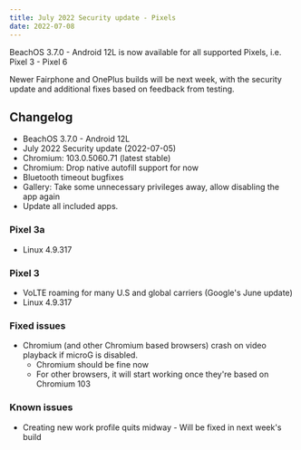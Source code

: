 ```yaml
---
title: July 2022 Security update - Pixels
date: 2022-07-08
---
```


BeachOS 3.7.0 - Android 12L  is now available for all supported Pixels, i.e. Pixel 3 - Pixel 6

Newer Fairphone and OnePlus builds will be next week, with the security update and additional fixes based on feedback from testing.

## Changelog
* BeachOS 3.7.0 - Android 12L
* July 2022 Security update (2022-07-05)
* Chromium: 103.0.5060.71 (latest stable)
* Chromium: Drop native autofill support for now
* Bluetooth timeout bugfixes
* Gallery: Take some unnecessary privileges away, allow disabling the app again
* Update all included apps.

### Pixel 3a
* Linux 4.9.317

### Pixel 3
* VoLTE roaming for many U.S and global carriers (Google's June update)
* Linux 4.9.317

### Fixed issues
* Chromium (and other Chromium based browsers) crash on video playback if microG is disabled.
  * Chromium should be fine now
  * For other browsers, it will start working once they're based on Chromium 103

### Known issues
* Creating new work profile quits midway - Will be fixed in next week's build
